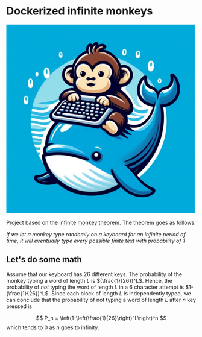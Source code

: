 
# Dockerized infinite monkeys

<img src="/img/second_attempt.jpeg" alt="drawing" width="500"/>

Project based on the [infinite monkey theorem](https://en.wikipedia.org/wiki/Infinite_monkey_theorem#:~:text=The%20infinite%20monkey%20theorem%20states,complete%20works%20of%20William%20Shakespeare.). The theorem goes as follows:

_If we let a monkey type randomly on a keyboard for an infinite period of time, it will eventually type every possible finite text with probability of 1_

## Let's do some math
Assume that our keyboard has 26 different keys. The probability of the monkey typing a word of length $L$ is $(\frac{1}{26})^L$.
Hence, the probability of *not* typing the word of length $L$ in a 6 character attempt is $1-(\frac{1}{26})^L$. Since each block of length $L$ is independently typed, we can conclude that the probability of not typing a word of length $L$ after $n$ key pressed is
 
 $$
 P_n = \left(1-\left(\frac{1}{26}\right)^L\right)^n
 $$
 which tends to 0 as $n$ goes to infinity.